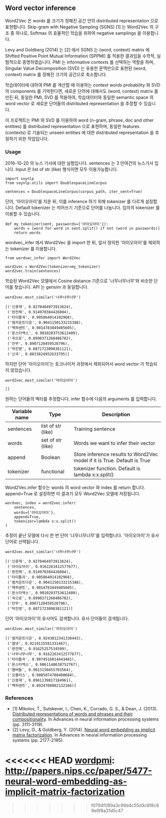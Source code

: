 ## Word vector inference

Word2Vec 은 words 를 크기가 정해진 공간 안의 distributed representation 으로 표현합니다. Skip-gram with Negative Sampling (SGNS) [1] 는 Word2Vec 의 구조 중 하나로, Softmax 의 효율적인 학습을 위하여 negative samplings 을 이용합니다.

Levy and Goldberg (2014) 는 [2] 에서 SGNS 는 (word, context) matrix 에 Shifted Positive Point Mutual Information (SPPMI) 를 적용한 결과임을 수학적, 실험적으로 증명하였습니다. PMI 는 informative contexts 를 선택하는 역할을 하며, Singular Value Decomposition (SVD) 는 유용한 문맥만으로 표현된 (word, context) matrix 를 정해진 크기의 공간으로 축소합니다.

학습데이터에 대하여 PMI 를 계산할 때 이용하는 context words probability 와 SVD 의 components 를 기억한다면, 새로운 단어에 대해서도 (word, context) matrix 를 만든 뒤, 동일한 PMI, SVD 를 적용하여, 학습데이터와 동일한 semantic space 의 word vector 로 새로운 단어들의 distributed representation 을 추정할 수 있습니다.

이 프로젝트는 PMI 와 SVD 를 이용하여 word (n-gram, phrase, doc and other entities) 를 distributed representation 으로 표현하며, 동일한 features (contexts) 로 기술되는 unseen entities 에 대한 distributed representation 을 추정하기 위한 작업입니다.


### Usage

2016-10-20 의 뉴스 기사에 대한 실험입니다. sentences 는 3 만여건의 뉴스기사 입니다. Input 은 list of str (like) 형식이면 모두 이용가능합니다.

    import soynlp
    from soynlp.utils import DoublespaceLineCorpus

    sentences = DoublespaceLineCorpus(corpus_path, iter_sent=True)

단어, '아이오아이'를 지운 뒤, 이를 inference 하기 위해 tokenizer 를 다르게 설정합니다. Default tokenizer 는 띄어쓰기 기준으로 단어를 나눕니다. 임의의 tokenizer 를 이용할 수 있습니다.

    def my_tokenizer(sent, passwords={'아이오아이'}):
        words = [word for word in sent.split() if not (word in passwords)]
        return words

wordvec_infer 에서 Word2Vec 을 import 한 뒤, 앞서 정의한 '아이오아이'를 제외하는 tokenizer 를 이용합니다.

    from wordvec_infer import Word2Vec

    word2vec = Word2Vec(tokenizer=my_tokenizer)
    word2vec.train(sentences)

학습된 Word2Vec 모델에서 Cosine distance 기준으로 '너무너무너무'와 비슷한 단어를 찾습니다. API 는 gensim 과 동일합니다.

    word2vec.most_similar('너무너무너무')
    
    [('신용재', 0.9270464973913624),
     ('완전체', 0.914970384426004),
     ('타이틀곡', 0.905864914102968),
     ('엠카운트다운', 0.9041150133215388),
     ('백퍼센트', 0.9014783849405605),
     ('몬스타엑스', 0.9010203753612409),
     ('곡으로', 0.8990371268486782),
     ('안무', 0.8907120459528796),
     ('박진영', 0.8871723098381121),
     ('신곡', 0.8833824952633795)]

하지만 단어 '아이오아이'는 토크나이저 과정에서 제외되어서 word vector 가 학습되지 않았습니다.

    word2vec.most_similar('아이오아이')
    
    []

원하는 단어들의 벡터를 추정합니다. infer 함수에 다음의 arguments 를 입력합니다.

| Variable name | Type | Description | 
| --- | --- | --- |
| sentences | list of str (like) | Training sentence |
| words | set of str (like) | Words we want to infer their vector |
| append | Boolean | Store inference results to Word2Vec model if it is True. Default is True |
| tokenizer | functional | tokenizer function. Default is lambda x:x.split() |

Word2Vec.infer 함수는 words 의 word vector 와 index 를 return 합니다. append=True 로 설정하면 이 결과가 모두 Word2Vec 모델에 저장됩니다.

    wordvec, index = word2vec.infer(
        sentences,
        words={'아이오아이'},
        append=True,
        tokenizer=lambda x:x.split()
    )

추정이 끝난 모델에 다시 한 번 단어 '너무너무너무'를 입력합니다. '아이오아이'가 유사 단어로 선택됩니다.

    word2vec.most_similar('너무너무너무')
    
    [('신용재', 0.9270464973913624),
     ('아이오아이', 0.9162263412577677),
     ('완전체', 0.914970384426004),
     ('타이틀곡', 0.905864914102968),
     ('엠카운트다운', 0.9041150133215388),
     ('백퍼센트', 0.9014783849405605),
     ('몬스타엑스', 0.9010203753612409),
     ('곡으로', 0.8990371268486782),
     ('안무', 0.8907120459528796),
     ('박진영', 0.8871723098381121)]

단어 '아이오아이'의 유사어도 검색합니다. 유사 단어들이 검색됩니다.

    word2vec.most_similar('아이오아이')

    [('엠카운트다운', 0.9243012341336443),
     ('엠넷', 0.9219115581331467),
     ('완전체', 0.91625257534599),
     ('너무너무너무', 0.9162263412577677),
     ('타이틀곡', 0.9074516014443481),
     ('몬스타엑스', 0.9061148638752767),
     ('멤버들', 0.9013150455703564),
     ('오블리스', 0.9005074700480684),
     ('신용재', 0.8961139817184961),
     ('백퍼센트', 0.8934708002132166)]

### References
- [1] Mikolov, T., Sutskever, I., Chen, K., Corrado, G. S., & Dean, J. (2013). [Distributed representations of words and phrases and their compositionality][word2vec]. In Advances in neural information processing systems (pp. 3111-3119).
- [2] Levy, O., & Goldberg, Y. (2014). [Neural word embedding as implicit matrix factorization][wordpmi]. In Advances in neural information processing systems (pp. 2177-2185).

[word2vec]: http://papers.nips.cc/paper/5021-distributed-representations-of-words-andphrases
<<<<<<< HEAD
[wordpmi]: http://papers.nips.cc/paper/5477-neural-word-embedding-as-implicit-matrix-factorization
=======
[wordpmi]: http://papers.nips.cc/paper/5477-neural-word-embedding-as-implicit-matrix-factorization
>>>>>>> f0794f089a3c99d4c55d3c6f8c89e6f8a31d5c47
